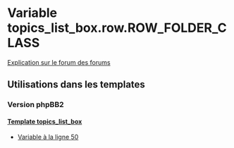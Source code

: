 # Variable topics_list_box.row.ROW_FOLDER_CLASS
[Explication sur le forum des forums](http://forum.forumactif.com/t294113-listing-des-variables#topics_list_box.row.ROW_FOLDER_CLASS)
## Utilisations dans les templates
### Version phpBB2
#### [Template topics_list_box](subsilver/topics_list_box.md)
* [Variable à la ligne 50](../subsilver/topics_list_box.tpl#L50)